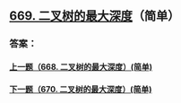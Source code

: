## [669. 二叉树的最大深度](https://leetcode-cn.com/problems/merge-two-sorted-lists/)（简单）





### 答案：



#### [上一题（668. 二叉树的最大深度）(简单)](https://github.com/sdwwld/leetCode/blob/master/src/main/java/com/wld/java/leetcode/leetCode0668.md)

#### [下一题（670. 二叉树的最大深度）(简单)](https://github.com/sdwwld/leetCode/blob/master/src/main/java/com/wld/java/leetcode/leetCode0670.md)